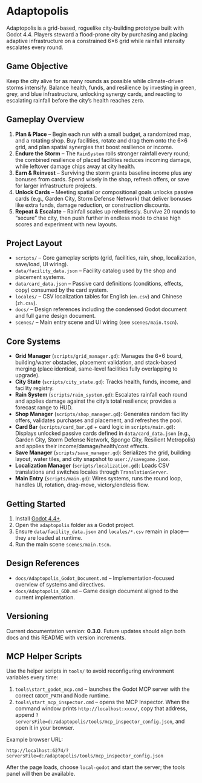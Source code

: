 # Adaptopolis

Adaptopolis is a grid-based, roguelike city-building prototype built with Godot 4.4. Players steward a flood-prone city by purchasing and placing adaptive infrastructure on a constrained 6×6 grid while rainfall intensity escalates every round.

## Game Objective

Keep the city alive for as many rounds as possible while climate-driven storms intensify. Balance health, funds, and resilience by investing in green, grey, and blue infrastructure, unlocking synergy cards, and reacting to escalating rainfall before the city’s health reaches zero.

## Gameplay Overview

1. **Plan & Place** – Begin each run with a small budget, a randomized map, and a rotating shop. Buy facilities, rotate and drag them onto the 6×6 grid, and plan spatial synergies that boost resilience or income.
2. **Endure the Storm** – The `RainSystem` rolls stronger rainfall every round; the combined resilience of placed facilities reduces incoming damage, while leftover damage chips away at city health.
3. **Earn & Reinvest** – Surviving the storm grants baseline income plus any bonuses from cards. Spend wisely in the shop, refresh offers, or save for larger infrastructure projects.
4. **Unlock Cards** – Meeting spatial or compositional goals unlocks passive cards (e.g., Garden City, Storm Defense Network) that deliver bonuses like extra funds, damage reduction, or construction discounts.
5. **Repeat & Escalate** – Rainfall scales up relentlessly. Survive 20 rounds to “secure” the city, then push further in endless mode to chase high scores and experiment with new layouts.

## Project Layout

- `scripts/` – Core gameplay scripts (grid, facilities, rain, shop, localization, save/load, UI wiring).
- `data/facility_data.json` – Facility catalog used by the shop and placement systems.
- `data/card_data.json` – Passive card definitions (conditions, effects, copy) consumed by the card system.
- `locales/` – CSV localization tables for English (`en.csv`) and Chinese (`zh.csv`).
- `docs/` – Design references including the condensed Godot document and full game design document.
- `scenes/` – Main entry scene and UI wiring (see `scenes/main.tscn`).

## Core Systems

- **Grid Manager** (`scripts/grid_manager.gd`): Manages the 6×6 board, building/water obstacles, placement validation, and stack-based merging (place identical, same-level facilities fully overlapping to upgrade).
- **City State** (`scripts/city_state.gd`): Tracks health, funds, income, and facility registry.
- **Rain System** (`scripts/rain_system.gd`): Escalates rainfall each round and applies damage against the city’s total resilience; provides a forecast range to HUD.
- **Shop Manager** (`scripts/shop_manager.gd`): Generates random facility offers, validates purchases and placement, and refreshes the pool.
- **Card Bar** (`scripts/card_bar.gd` + card logic in `scripts/main.gd`): Displays unlocked passive cards defined in `data/card_data.json` (e.g., Garden City, Storm Defense Network, Sponge City, Resilient Metropolis) and applies their income/damage/health/cost effects.
- **Save Manager** (`scripts/save_manager.gd`): Serializes the grid, building layout, water tiles, and city snapshot to `user://savegame.json`.
- **Localization Manager** (`scripts/localization.gd`): Loads CSV translations and switches locales through `TranslationServer`.
- **Main Entry** (`scripts/main.gd`): Wires systems, runs the round loop, handles UI, rotation, drag-move, victory/endless flow.

## Getting Started

1. Install [Godot 4.4+](https://godotengine.org/).
2. Open the `adaptopolis` folder as a Godot project.
3. Ensure `data/facility_data.json` and `locales/*.csv` remain in place—they are loaded at runtime.
4. Run the main scene `scenes/main.tscn`.

## Design References

- `docs/Adaptopolis_Godot_Document.md` – Implementation-focused overview of systems and directives.
- `docs/Adaptopolis_GDD.md` – Game design document aligned to the current implementation.

## Versioning

Current documentation version: **0.3.0**. Future updates should align both docs and this README with version increments.


## MCP Helper Scripts

Use the helper scripts in `tools/` to avoid reconfiguring environment variables every time:

1. `tools\start_godot_mcp.cmd` – launches the Godot MCP server with the correct `GODOT_PATH` and Node runtime.
2. `tools\start_mcp_inspector.cmd` – opens the MCP Inspector. When the command window prints `http://localhost:xxxx/`, copy that address, append `?serversFile=d:/adaptopolis/tools/mcp_inspector_config.json`, and open it in your browser.

Example browser URL:

```
http://localhost:6274/?serversFile=d:/adaptopolis/tools/mcp_inspector_config.json
```

After the page loads, choose `local-godot` and start the server; the tools panel will then be available.
